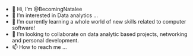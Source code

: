 - 👋 Hi, I’m @BecomingNatalee
- 👀 I’m interested in Data analytics ...
- 🌱 I’m currently learning a whole world of new skills related to computer software!
- 💞️ I’m looking to collaborate on data analytic based projects, networking and personal development.
- 📫 How to reach me ...



<!---
BecomingNatalee/BecomingNatalee is a ✨ special ✨ repository because its `README.md` (this file) appears on your GitHub profile.
You can click the Preview link to take a look at your changes.
--->

